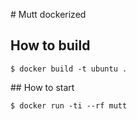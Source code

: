 # Mutt dockerized

## How to build

```
$ docker build -t ubuntu .
```

## How to start

```
$ docker run -ti --rf mutt
```
